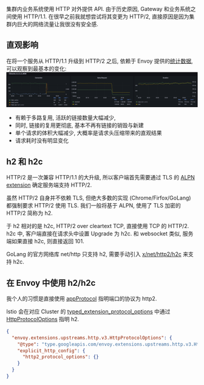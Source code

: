 集群内业务系统使用 HTTP 对外提供 API.
由于历史原因, Gateway 和业务系统之间使用 HTTP/1.1.
在很早之前我就想尝试将其变更为 HTTP/2, 直接原因是因为集群内巨大的网络流量让我很没有安全感.

## 直观影响
在将一个服务从 HTTP/1.1 升级到 HTTP/2 之后,
依赖于 Envoy 提供的[统计数据](https://www.envoyproxy.io/docs/envoy/latest/configuration/http/http_conn_man/stats#config-http-conn-man-stats), 可以观察到最基本的变化:
![upgrade to h2](../images/after-h2.png)
- 有赖于多路复用, 活跃的链接数量大幅减少,
- 同时, 链接的复用更彻底, 基本不再有链接的销毁与新建
- 单个请求的体积大幅减少, 大概率是请求头压缩带来的直观结果
- 请求耗时没有明显变化

## h2 和 h2c
HTTP/2 是一次兼容 HTTP/1.1 的大升级,
所以客户端首先需要通过 TLS 的 [ALPN extension](https://www.rfc-editor.org/rfc/rfc7301.html) 确定服务端支持 HTTP/2.

虽然 HTTP/2 自身并不依赖 TLS, 但绝大多数的实现 (Chrome/Firfox/GoLang) 都强制要求 HTTP/2 使用 TLS.
我们一般将基于 ALPN, 使用了 TLS 加密的 HTTP/2 简称为 h2.

于 h2 相对的是 h2c, HTTP/2 over cleartext TCP, 直接使用 TCP 的 HTTP/2.
h2c 中, 客户端直接在请求头中设置 Upgrade 为 h2c.
和 websocket 类似, 服务端如果直接 h2c, 则直接返回 101.

GoLang 的官方网络库 net/http 只支持 h2, 需要手动引入 [x/net/http2/h2c](https://pkg.go.dev/golang.org/x/net/http2/h2c) 来支持 h2c.

## 在 Envoy 中使用 h2/h2c
我个人的习惯是直接使用
[appProtocol](https://kubernetes.io/docs/reference/generated/kubernetes-api/v1.27/#serviceport-v1-core) 指明端口的协议为 http2.

Istio 会在对应 Cluster 的 [typed_extension_protocol_options](https://www.envoyproxy.io/docs/envoy/latest/api-v3/config/cluster/v3/cluster.proto#config-cluster-v3-cluster) 中通过
[HttpProtocolOptions](https://www.envoyproxy.io/docs/envoy/latest/api-v3/extensions/upstreams/http/v3/http_protocol_options.proto) 指明 h2.
```json
{
  "envoy.extensions.upstreams.http.v3.HttpProtocolOptions": {
    "@type": "type.googleapis.com/envoy.extensions.upstreams.http.v3.HttpProtocolOptions",
    "explicit_http_config": {
      "http2_protocol_options": {}
    }
  }
}
```
